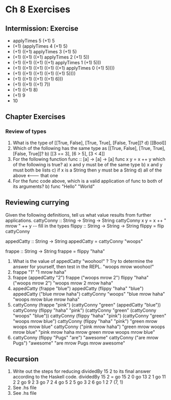 # Ch 8 Exercises

## Intermission: Exercise

* applyTimes 5 (+1) 5
* (+1) (applyTimes 4 (+1) 5)
* (+1) ((+1) applyTimes 3 (+1) 5)
* (+1) ((+1) ((+1) applyTimes 2 (+1) 5))
* (+1) ((+1) ((+1) ((+1) applyTimes 1 (+1) 5)))
* (+1) ((+1) ((+1) ((+1) ((+1) applyTimes 0 (+1) 5))))
* (+1) ((+1) ((+1) ((+1) ((+1) 5))))
* (+1) ((+1) ((+1) ((+1) 6)))
* (+1) ((+1) ((+1) 7))
* (+1) ((+1) 8)
* (+1) 9
* 10

## Chapter Exercises

### Review of types

1.  What is the type of [[True, False], [True, True], [False, True]]?
    d) [[Bool]]
2.  Which of the following has the same type as [[True, False], [True, True], [False, True]]?
    b) [[3 == 3], [6 > 5], [3 < 4]]
3.  For the following function
    func :: [a] -> [a] -> [a]
    func x y = x ++ y
    which of the following is true?
    a) x and y must be of the same type
    b) x and y must both be lists
    c) if x is a String then y must be a String
    d) all of the above <--- that one
4.  For the func code above, which is a valid application of func to both of its arguments?
    b) func "Hello" "World"

## Reviewing currying

Given the following definitions, tell us what value results from further applications.
cattyConny :: String -> String -> String
cattyConny x y = x ++ " mrow " ++ y
-- fill in the types
flippy :: String -> String -> String
flippy = flip cattyConny

appedCatty :: String -> String
appedCatty = cattyConny "woops"

frappe :: String -> String
frappe = flippy "haha"

1.  What is the value of appedCatty "woohoo!" ? Try to determine the
    answer for yourself, then test in the REPL.
    "woops mrow woohoo!"
2.  frappe "1"
    "1 mrow haha"
3.  frappe (appedCatty "2")
    frappe ("woops mrow 2")
    flippy "haha" ("woops mrow 2")
    "woops mrow 2 mrow haha"
4.  appedCatty (frappe "blue")
    appedCatty (flippy "haha" "blue")
    appedCatty ("blue mrow haha")
    cattyConny "woops" "blue mrow haha"
    "woops mrow blue mrow haha"
5.  cattyConny (frappe "pink") (cattyConny "green" (appedCatty "blue"))
    cattyConny (flippy "haha" "pink") (cattyConny "green" (cattyConny "woops" "blue"))
    cattyConny (flippy "haha" "pink") (cattyConny "green" "woops mrow blue")
    cattyConny (flippy "haha" "pink") "green mrow woops mrow blue"
    cattyConny ("pink mrow haha") "green mrow woops mrow blue"
    "pink mrow haha mrow green mrow woops mrow blue"
6.  cattyConny (flippy "Pugs" "are") "awesome"
    cattyConny ("are mrow Pugs") "awesome"
    "are mrow Pugs mrow awesome"

## Recursion

1.  Write out the steps for reducing dividedBy 15 2 to its final answer according to the Haskell code.
    dividedBy 15 2 =
    go 15 2 0
    go 13 2 1
    go 11 2 2
    go 9 2 3
    go 7 2 4
    go 5 2 5
    go 3 2 6
    go 1 2 7
    (7, 1)
2.  See .hs file
3.  See .hs file
